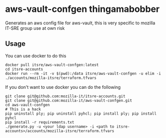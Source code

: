 # aws-vault-confgen thingamabobber
Generates an aws config file for aws-vault, this is very specific to mozilla
IT-SRE group use at own risk

## Usage
You can use docker to do this
```
docker pull itsre/aws-vault-confgen:latest
cd itsre-accounts
docker run --rm -it -v $(pwd):/data itsre/aws-vault-confgen -u elim -i ./accounts/mozilla-itsre/terraform.tfvars
```

If you don't want to use docker you can do the following
```
git clone git@github.com:mozilla-it/itsre-accounts.git
git clone git@github.com:mozilla-it/aws-vault-confgen.git
cd aws-vault-confgen
# This is a hack
pip uninstall ply; pip uninstall pyhcl; pip install ply; pip install pyhcl
pip install -r requirements.txt
./generate.py -u <your ldap username> -i <path to itsre-accounts>/accounts/mozilla-itsre/terraform.tfvars
```
